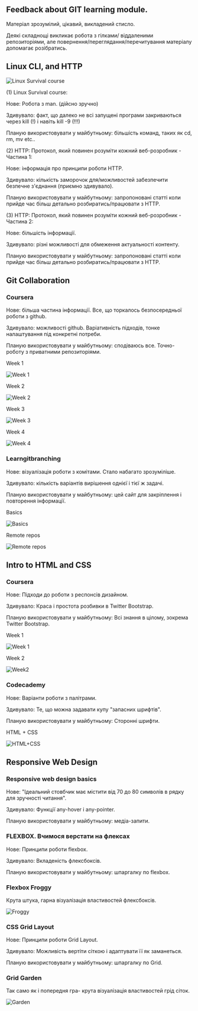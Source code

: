 ## Feedback about GIT learning module.
Матеріал зрозумілий, цікавий, викладений стисло.

Деякі складнощі викликає робота з гілками/ віддаленими репозиторіями, але повернення/переглядання/перечитування матеріалу допомагає розібратись.

## Linux CLI, and HTTP
![Linux Survival course](./task_linux_cli/2022-08-21%2017_08_09-Linux%20Tutorial%20End%20of%20Module%204%20_%20Linux%20Survival.png)

(1) Linux Survival course: 

Нове: Робота з man. (дійсно зручно)

Здивувало: факт, що далеко не всі запущені програми закриваються через kill (!) і навіть kill -9 (!!!)

Планую використовувати у майбутньому: більшість команд, таких як cd, rm, mv etc..

(2) HTTP: Протокол, який повинен розуміти кожний веб-розробник - Частина 1:

Нове: інформація про принципи роботи HTTP.

Здивувало: кількість заморочок для/можливостей забезпечити безпечне з'єднання (приємно здивувало).

Планую використовувати у майбутньому: запропоновані статті коли прийде час більш детально розбиратись/працювати з HTTP.

(3) HTTP: Протокол, який повинен розуміти кожний веб-розробник - Частина 2:

Нове: більшість інформації.

Здивувало: різні можливості для обмеження актуальності контенту.

Планую використовувати у майбутньому: запропоновані статті коли прийде час більш детально розбиратись/працювати з HTTP.

## Git Collaboration
### Coursera

Нове: більша частина інформації. Все, що торкалось безпосередньої роботи з github.

Здивувало: можливості github. Варіативність підходів, тонке налаштування під конкретні потреби. 

Планую використовувати у майбутньому: сподіваюсь все. Точно- роботу з приватними репозиторіями.


Week 1

![Week 1](./task_git_collaboration/Introduction_to_Git_and_GitHub_Introduction_to_Version_Control%20_%20Coursera.png)

Week 2

![Week 2](./task_git_collaboration/Introduction_to_Git_and_GitHub_Using_GIT_Localy_%20Coursera.png)

Week 3

![Week 3](./task_git_collaboration/Introduction_to_Git_and_GitHub_Working_With_Remotes.png)


Week 4

![Week 4](./task_git_collaboration/Introduction_to_Git_and_GitHub_Collaboration.png)


### Learngitbranching


Нове: візуалізація роботи з комітами. Стало набагато зрозуміліше.

Здивувало: кількість варіантів вирішення однієї і тієї ж задачі. 

Планую використовувати у майбутньому: цей сайт для закріплення і повторення інформації.

Basics

![Basics](./task_git_collaboration/Learn_Git_Branching_Basics.png)

Remote repos

![Remote repos](./task_git_collaboration/Learn_Git_Branching_remote_repos.png)


## Intro to HTML and CSS

### Coursera

Нове: Підходи до роботи з респонсів дизайном.

Здивувало: Краса і простота розбивки в Twitter Bootstrap.

Планую використовувати у майбутньому: Всі знання в цілому, зокрема Twitter Bootstrap.

Week 1

![Week 1](./task_html_css_intro/Coursera_HTML_CSS_wk1.png)

Week 2

![Week2](./task_html_css_intro/Coursera_HTML_CSS_wk2.png)


### Codecademy

Нове: Варіанти роботи з палітрами.

Здивувало: Те, що можна задавати купу "запасних шрифтів".

Планую використовувати у майбутньому: Сторонні шрифти.


HTML + CSS

![HTML+CSS](./task_html_css_intro/HTML_CSS_Pass_Codecademy.png)


## Responsive Web Design

### Responsive web design basics

Нове: "Ідеальний стовбчик має містити від 70 до 80 символів в рядку для зручності читання".

Здивувало: Функції any-hover і any-pointer.

Планую використовувати у майбутньому: медіа-запити.


### FLEXBOX. Вчимося верстати на флексах

Нове: Принципи роботи flexbox.

Здивувало: Вкладеність флексбоксів.

Планую використовувати у майбутньому: шпаргалку по flexbox.

### Flexbox Froggy


Крута штука, гарна візуалізація властивостей флексбоксів.

![Froggy](./task_responsive_web_design/Flexbox_Froggy.png)


### CSS Grid Layout

Нове: Принципи роботи Grid Layout.

Здивувало: Можливість вертіти сіткою і адаптувати її як заманеться.

Планую використовувати у майбутньому: шпаргалку по Grid.


### Grid Garden

Так само як і попередня гра- крута візуалізація властивостей грід сіток.

![Garden](./task_responsive_web_design/Grid_Garden.png)
